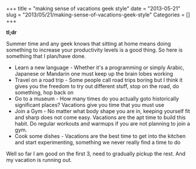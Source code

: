 +++
title = "making sense of vacations geek style"
date = "2013-05-21"
slug = "2013/05/21/making-sense-of-vacations-geek-style"
Categories = []
+++

**tl;dr**

Summer time and any geek knows that sitting at home means doing something to increase your productivity levels is a good thing. So here is something that I plan/have done.

<!--more-->

* Learn a new language - Whether it's a programming or simply Arabic, Japanese or Mandarin one must keep up the brain lobes working 
* Travel on a road trip - Some people call road trips boring but I think it gives you the freedom to try out different stuff, stop on the road, do something, hop back on
* Go to a museum - How many times do you actually goto historically significant places? Vacations give you time that you must use
* Join a Gym - No matter what body shape you are in, keeping yourself fit and sharp does not come easy. Vacations are the apt time to build this habit. Do regular workouts and warmups if you are not planning to join a gym.
* Cook some dishes - Vacations are the best time to get into the kitchen and start experimenting, something we never really find a time to do

Well so far I am good on the first 3, need to gradually pickup the rest. And my vacation is running out.

